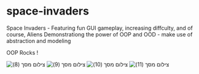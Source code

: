 # space-invaders
Space Invaders - Featuring fun GUI gameplay, increasing diffculty, and of course, Aliens
Demonstrationg the power of OOP and OOD - make use of abstraction and modeling

OOP Rocks !

![‏‏צילום מסך (8)](https://user-images.githubusercontent.com/43319530/56578489-77461880-65d6-11e9-9132-fc2c1c998d40.png)
![‏‏צילום מסך (9)](https://user-images.githubusercontent.com/43319530/56578490-77461880-65d6-11e9-9659-6901b9157804.png)
![‏‏צילום מסך (10)](https://user-images.githubusercontent.com/43319530/56578492-77deaf00-65d6-11e9-8aa2-25531b2a457c.png)
![‏‏צילום מסך (11)](https://user-images.githubusercontent.com/43319530/56578493-78774580-65d6-11e9-9d15-9ed3c425d440.png)
